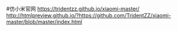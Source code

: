 ﻿#仿小米官网
https://tridentzz.github.io/xiaomi-master/
http://htmlpreview.github.io/?https://github.com/TridentZZ/xiaomi-master/blob/master/index.html
